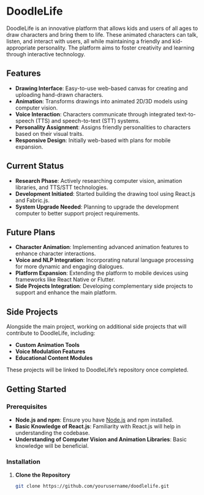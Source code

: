 # DoodleLife

DoodleLife is an innovative platform that allows kids and users of all ages to draw characters and bring them to life. These animated characters can talk, listen, and interact with users, all while maintaining a friendly and kid-appropriate personality. The platform aims to foster creativity and learning through interactive technology.

## Features

- **Drawing Interface**: Easy-to-use web-based canvas for creating and uploading hand-drawn characters.
- **Animation**: Transforms drawings into animated 2D/3D models using computer vision.
- **Voice Interaction**: Characters communicate through integrated text-to-speech (TTS) and speech-to-text (STT) systems.
- **Personality Assignment**: Assigns friendly personalities to characters based on their visual traits.
- **Responsive Design**: Initially web-based with plans for mobile expansion.

## Current Status

- **Research Phase**: Actively researching computer vision, animation libraries, and TTS/STT technologies.
- **Development Initiated**: Started building the drawing tool using React.js and Fabric.js.
- **System Upgrade Needed**: Planning to upgrade the development computer to better support project requirements.

## Future Plans

- **Character Animation**: Implementing advanced animation features to enhance character interactions.
- **Voice and NLP Integration**: Incorporating natural language processing for more dynamic and engaging dialogues.
- **Platform Expansion**: Extending the platform to mobile devices using frameworks like React Native or Flutter.
- **Side Projects Integration**: Developing complementary side projects to support and enhance the main platform.

## Side Projects

Alongside the main project, working on additional side projects that will contribute to DoodleLife, including:

- **Custom Animation Tools**
- **Voice Modulation Features**
- **Educational Content Modules**

These projects will be linked to DoodleLife’s repository once completed.

## Getting Started

### Prerequisites

- **Node.js and npm**: Ensure you have [Node.js](https://nodejs.org/) and npm installed.
- **Basic Knowledge of React.js**: Familiarity with React.js will help in understanding the codebase.
- **Understanding of Computer Vision and Animation Libraries**: Basic knowledge will be beneficial.

### Installation

1. **Clone the Repository**
   ```bash
   git clone https://github.com/yourusername/doodlelife.git
